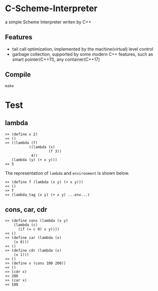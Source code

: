 # C-Scheme-Interpreter
a simple Scheme Interpreter writen by C++

## Features

+ tail call optimization, implemented by the machine(virtual) level control
+ garbage collection, supported by some modern C++ features, such as smart pointer(C++11), any container(C++17)

## Compile 

```
make
```

# Test

## lambda

```
>> (define x 2)
<< ()
>> ((lambda (f)
           ((lambda (x)     
                    (f 3))
            4))
   (lambda (y) (+ x y)))
<< 5
```

The representation of `lambda` and `environment` is shown below.

```
>> (define f (lambda (x y) (+ x y)))
<< ()
>> f
<< (lambda_tag (x y) (+ x y) ...env...)
```

## cons, car, cdr

```
>> (define cons (lambda (x y) 
    (lambda (c)
      (if (= c 0) x y))))
<< ()
>> (define car (lambda (x)
    (x 0)))
<< ()
>> (define cdr (lambda (x)
    (x 1)))
<< ()
>> (define x (cons 100 200))
<< ()
>> (cdr x)
<< 200
>> (car x)
<< 100
```
